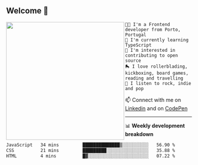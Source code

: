 ## Welcome 👋

<img align="left" src="https://github.com/saraiovieira/saraiovieira/assets/74243584/32f0e061-fcbb-45fe-8361-571943f17664" width="320"/>

```
👩‍💻 I'm a Frontend developer from Porto, Portugal
🌱 I'm currently learning TypeScript
🚩 I'm interested in contributing to open source
🛼 I love rollerblading, kickboxing, board games, reading and travelling
🎵 I listen to rock, indie and pop
```
📫 Connect with me on [Linkedin](https://www.linkedin.com/in/sara-vieira-frontend-developer/) and on [CodePen](https://codepen.io/saraiovieira)

-------

📊 **Weekly development breakdown**

<!--START_SECTION:waka-->

```txt
JavaScript   34 mins         ██████████████▒░░░░░░░░░░   56.90 %
CSS          21 mins         █████████░░░░░░░░░░░░░░░░   35.88 %
HTML         4 mins          █▓░░░░░░░░░░░░░░░░░░░░░░░   07.22 %
```

<!--END_SECTION:waka-->
